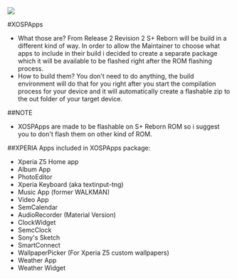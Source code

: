![](http://s21.postimg.org/w9nhupo1j/user4968383_pic43635_1391879040.png)


#XOSPApps

  - What those are?
  From Release 2 Revision 2 S+ Reborn will be build in a different kind of way. In order to allow the Maintainer to choose what apps to include in their build i decided to create a separate package which it will be available to be flashed right after the ROM flashing process.
 - How to build them?
 You don't need to do anything, the build environment will do that for you right after you start the compilation process for your device and it will automatically create a flashable zip to the out folder of your target device. 

##NOTE

  - XOSPApps are made to be flashable on S+ Reborn ROM so i suggest you to don't flash them on other kind of ROM. 

##XPERIA Apps included in XOSPApps package:

  - Xperia Z5 Home app
  - Album App
  - PhotoEditor
  - Xperia Keyboard (aka textinput-tng)
  - Music App (former WALKMAN)
  - Video App
  - SemCalendar
  - AudioRecorder (Material Version)
  - ClockWidget
  - SemcClock
  - Sony's Sketch
  - SmartConnect
  - WallpaperPicker (For Xperia Z5 custom wallpapers)
  - Weather App
  - Weather Widget
  

